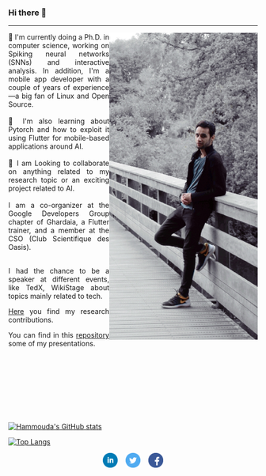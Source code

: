 ### Hi there 👋

---

<img width="300" align='right' src="img/me.jpg">

<div style="width:50%; text-align:justify;">
🔭  I'm currently doing a Ph.D. in computer science, working on Spiking neural networks (SNNs) and interactive analysis. In addition, I'm a mobile app developer with a couple of years of experience—a big fan of Linux and Open Source.<br><br>
🌱 I'm also learning about Pytorch and how to exploit it using Flutter for mobile-based applications around AI.<br><br>
👯 I am Looking to collaborate on anything related to my research topic or an exciting project related to AI.
<br><br>
I am a co-organizer at the Google Developers Group chapter of Ghardaia, a Flutter trainer, and a member at the CSO (Club Scientifique des Oasis).<br><br>

I had the chance to be a speaker at different events, like TedX, WikiStage about topics mainly related to tech. 
  
<a href="https://scholar.google.com/citations?user=DcvhttMAAAAJ&hl=en">Here</a> you find my research contributions.
  
You can find in this <a href="https://github.com/Timodz/MyPresentations">repository</a> some of my presentations.
<br><br>
<br><br>
</div>

<p style="margin:100px;">
  
[![Hammouda's GitHub stats](https://github-readme-stats.vercel.app/api?username=H-Elbez&card_width=400)](https://github.com/anuraghazra/github-readme-stats)

[![Top Langs](https://github-readme-stats.vercel.app/api/top-langs/?username=H-Elbez&layout=compact&card_width=400)](https://github.com/anuraghazra/github-readme-stats)
</p>

<p align='center'>
<a href="https://www.linkedin.com/in/elbez-hammouda/"><img height="30" src="img/linkedin.png"></a>
&nbsp;&nbsp;
<a href="https://twitter.com/elbezhammouda"><img height="30" src="img/twitter.png"></a>
&nbsp;&nbsp;
<a href="https://www.facebook.com/hammouda.Elbez"><img height="30" src="img/facebook.png"></a>
</p>
